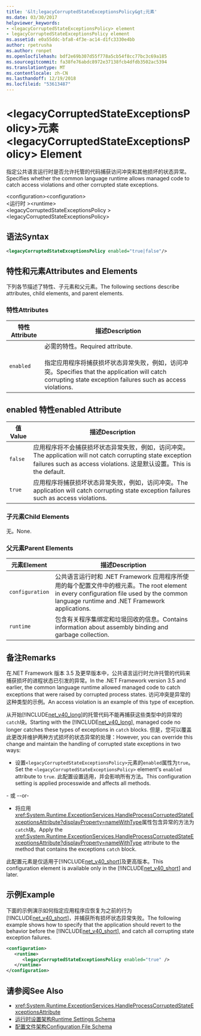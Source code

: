 ```yaml
---
title: '&lt;legacyCorruptedStateExceptionsPolicy&gt;元素'
ms.date: 03/30/2017
helpviewer_keywords:
- <legacyCorruptedStateExceptionsPolicy> element
- legacyCorruptedStateExceptionsPolicy element
ms.assetid: e0a55ddc-bfa8-4f3e-ac14-d1fc3330e4bb
author: rpetrusha
ms.author: ronpet
ms.openlocfilehash: bdf2e69b307d55f778a5cb54f8cc77bc3c69a185
ms.sourcegitcommit: fa38fe76abdc8972e37138fcb4dfdb3502ac5394
ms.translationtype: MT
ms.contentlocale: zh-CN
ms.lasthandoff: 12/19/2018
ms.locfileid: "53613487"
---
```

# <a name="ltlegacycorruptedstateexceptionspolicygt-element"></a><span data-ttu-id="c49f4-102">&lt;legacyCorruptedStateExceptionsPolicy&gt;元素</span><span class="sxs-lookup"><span data-stu-id="c49f4-102">&lt;legacyCorruptedStateExceptionsPolicy&gt; Element</span></span>
<span data-ttu-id="c49f4-103">指定公共语言运行时是否允许托管的代码捕获访问冲突和其他损坏的状态异常。</span><span class="sxs-lookup"><span data-stu-id="c49f4-103">Specifies whether the common language runtime allows managed code to catch access violations and other corrupted state exceptions.</span></span>  
  
 <span data-ttu-id="c49f4-104">\<configuration></span><span class="sxs-lookup"><span data-stu-id="c49f4-104">\<configuration></span></span>  
<span data-ttu-id="c49f4-105">\<运行时 ></span><span class="sxs-lookup"><span data-stu-id="c49f4-105">\<runtime></span></span>  
<span data-ttu-id="c49f4-106">\<legacyCorruptedStateExceptionsPolicy ></span><span class="sxs-lookup"><span data-stu-id="c49f4-106">\<legacyCorruptedStateExceptionsPolicy></span></span>  
  
## <a name="syntax"></a><span data-ttu-id="c49f4-107">语法</span><span class="sxs-lookup"><span data-stu-id="c49f4-107">Syntax</span></span>  
  
```xml  
<legacyCorruptedStateExceptionsPolicy enabled="true|false"/>  
```  
  
## <a name="attributes-and-elements"></a><span data-ttu-id="c49f4-108">特性和元素</span><span class="sxs-lookup"><span data-stu-id="c49f4-108">Attributes and Elements</span></span>  
 <span data-ttu-id="c49f4-109">下列各节描述了特性、子元素和父元素。</span><span class="sxs-lookup"><span data-stu-id="c49f4-109">The following sections describe attributes, child elements, and parent elements.</span></span>  
  
### <a name="attributes"></a><span data-ttu-id="c49f4-110">特性</span><span class="sxs-lookup"><span data-stu-id="c49f4-110">Attributes</span></span>  
  
|<span data-ttu-id="c49f4-111">特性</span><span class="sxs-lookup"><span data-stu-id="c49f4-111">Attribute</span></span>|<span data-ttu-id="c49f4-112">描述</span><span class="sxs-lookup"><span data-stu-id="c49f4-112">Description</span></span>|  
|---------------|-----------------|  
|`enabled`|<span data-ttu-id="c49f4-113">必需的特性。</span><span class="sxs-lookup"><span data-stu-id="c49f4-113">Required attribute.</span></span><br /><br /> <span data-ttu-id="c49f4-114">指定应用程序将捕获损坏状态异常失败，例如，访问冲突。</span><span class="sxs-lookup"><span data-stu-id="c49f4-114">Specifies that the application will catch corrupting state exception failures such as access violations.</span></span>|  
  
## <a name="enabled-attribute"></a><span data-ttu-id="c49f4-115">enabled 特性</span><span class="sxs-lookup"><span data-stu-id="c49f4-115">enabled Attribute</span></span>  
  
|<span data-ttu-id="c49f4-116">值</span><span class="sxs-lookup"><span data-stu-id="c49f4-116">Value</span></span>|<span data-ttu-id="c49f4-117">描述</span><span class="sxs-lookup"><span data-stu-id="c49f4-117">Description</span></span>|  
|-----------|-----------------|  
|`false`|<span data-ttu-id="c49f4-118">应用程序将不会捕获损坏状态异常失败，例如，访问冲突。</span><span class="sxs-lookup"><span data-stu-id="c49f4-118">The application will not catch corrupting state exception failures such as access violations.</span></span> <span data-ttu-id="c49f4-119">这是默认设置。</span><span class="sxs-lookup"><span data-stu-id="c49f4-119">This is the default.</span></span>|  
|`true`|<span data-ttu-id="c49f4-120">应用程序将捕获损坏状态异常失败，例如，访问冲突。</span><span class="sxs-lookup"><span data-stu-id="c49f4-120">The application will catch corrupting state exception failures such as access violations.</span></span>|  
  
### <a name="child-elements"></a><span data-ttu-id="c49f4-121">子元素</span><span class="sxs-lookup"><span data-stu-id="c49f4-121">Child Elements</span></span>  
 <span data-ttu-id="c49f4-122">无。</span><span class="sxs-lookup"><span data-stu-id="c49f4-122">None.</span></span>  
  
### <a name="parent-elements"></a><span data-ttu-id="c49f4-123">父元素</span><span class="sxs-lookup"><span data-stu-id="c49f4-123">Parent Elements</span></span>  
  
|<span data-ttu-id="c49f4-124">元素</span><span class="sxs-lookup"><span data-stu-id="c49f4-124">Element</span></span>|<span data-ttu-id="c49f4-125">描述</span><span class="sxs-lookup"><span data-stu-id="c49f4-125">Description</span></span>|  
|-------------|-----------------|  
|`configuration`|<span data-ttu-id="c49f4-126">公共语言运行时和 .NET Framework 应用程序所使用的每个配置文件中的根元素。</span><span class="sxs-lookup"><span data-stu-id="c49f4-126">The root element in every configuration file used by the common language runtime and .NET Framework applications.</span></span>|  
|`runtime`|<span data-ttu-id="c49f4-127">包含有关程序集绑定和垃圾回收的信息。</span><span class="sxs-lookup"><span data-stu-id="c49f4-127">Contains information about assembly binding and garbage collection.</span></span>|  
  
## <a name="remarks"></a><span data-ttu-id="c49f4-128">备注</span><span class="sxs-lookup"><span data-stu-id="c49f4-128">Remarks</span></span>  
 <span data-ttu-id="c49f4-129">在.NET Framework 版本 3.5 及更早版本中，公共语言运行时允许托管的代码来捕获损坏的进程状态已引发的异常。</span><span class="sxs-lookup"><span data-stu-id="c49f4-129">In the .NET Framework version 3.5 and earlier, the common language runtime allowed managed code to catch exceptions that were raised by corrupted process states.</span></span> <span data-ttu-id="c49f4-130">访问冲突是异常的这种类型的示例。</span><span class="sxs-lookup"><span data-stu-id="c49f4-130">An access violation is an example of this type of exception.</span></span>  
  
 <span data-ttu-id="c49f4-131">从开始[!INCLUDE[net_v40_long](../../../../../includes/net-v40-long-md.md)]的托管代码不能再捕获这些类型中的异常的`catch`块。</span><span class="sxs-lookup"><span data-stu-id="c49f4-131">Starting with the [!INCLUDE[net_v40_long](../../../../../includes/net-v40-long-md.md)], managed code no longer catches these types of exceptions in `catch` blocks.</span></span> <span data-ttu-id="c49f4-132">但是，您可以覆盖此更改并维护两种方式损坏的状态异常的处理：</span><span class="sxs-lookup"><span data-stu-id="c49f4-132">However, you can override this change and maintain the handling of corrupted state exceptions in two ways:</span></span>  
  
-   <span data-ttu-id="c49f4-133">设置`<legacyCorruptedStateExceptionsPolicy>`元素的`enabled`属性为`true`。</span><span class="sxs-lookup"><span data-stu-id="c49f4-133">Set the `<legacyCorruptedStateExceptionsPolicy>` element's `enabled` attribute to `true`.</span></span> <span data-ttu-id="c49f4-134">此配置设置适用，并会影响所有方法。</span><span class="sxs-lookup"><span data-stu-id="c49f4-134">This configuration setting is applied processwide and affects all methods.</span></span>  
  
 <span data-ttu-id="c49f4-135">- 或 -</span><span class="sxs-lookup"><span data-stu-id="c49f4-135">-or-</span></span>  
  
-   <span data-ttu-id="c49f4-136">将应用<xref:System.Runtime.ExceptionServices.HandleProcessCorruptedStateExceptionsAttribute?displayProperty=nameWithType>属性包含异常的方法为`catch`块。</span><span class="sxs-lookup"><span data-stu-id="c49f4-136">Apply the <xref:System.Runtime.ExceptionServices.HandleProcessCorruptedStateExceptionsAttribute?displayProperty=nameWithType> attribute to the method that contains the exceptions `catch` block.</span></span>  
  
 <span data-ttu-id="c49f4-137">此配置元素是仅适用于[!INCLUDE[net_v40_short](../../../../../includes/net-v40-short-md.md)]及更高版本。</span><span class="sxs-lookup"><span data-stu-id="c49f4-137">This configuration element is available only in the [!INCLUDE[net_v40_short](../../../../../includes/net-v40-short-md.md)] and later.</span></span>  
  
## <a name="example"></a><span data-ttu-id="c49f4-138">示例</span><span class="sxs-lookup"><span data-stu-id="c49f4-138">Example</span></span>  
 <span data-ttu-id="c49f4-139">下面的示例演示如何指定应用程序应恢复为之前的行为[!INCLUDE[net_v40_short](../../../../../includes/net-v40-short-md.md)]，并捕获所有损坏状态异常失败。</span><span class="sxs-lookup"><span data-stu-id="c49f4-139">The following example shows how to specify that the application should revert to the behavior before the [!INCLUDE[net_v40_short](../../../../../includes/net-v40-short-md.md)], and catch all corrupting state exception failures.</span></span>  
  
```xml  
<configuration>  
   <runtime>  
      <legacyCorruptedStateExceptionsPolicy enabled="true" />  
   </runtime>  
</configuration>  
```  
  
## <a name="see-also"></a><span data-ttu-id="c49f4-140">请参阅</span><span class="sxs-lookup"><span data-stu-id="c49f4-140">See Also</span></span>  
- <xref:System.Runtime.ExceptionServices.HandleProcessCorruptedStateExceptionsAttribute>  
- [<span data-ttu-id="c49f4-141">运行时设置架构</span><span class="sxs-lookup"><span data-stu-id="c49f4-141">Runtime Settings Schema</span></span>](../../../../../docs/framework/configure-apps/file-schema/runtime/index.md)  
- [<span data-ttu-id="c49f4-142">配置文件架构</span><span class="sxs-lookup"><span data-stu-id="c49f4-142">Configuration File Schema</span></span>](../../../../../docs/framework/configure-apps/file-schema/index.md)
